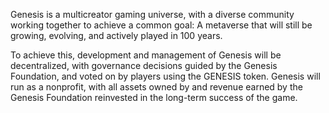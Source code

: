 <p>Genesis is a multicreator gaming universe, with a diverse community working together to achieve a common goal: A metaverse that will still be growing, evolving, and actively played in 100 years.</p>
<p>To achieve this, development and management of Genesis will be decentralized, with governance decisions guided by the Genesis Foundation, and voted on by players using the GENESIS token. Genesis will run as a nonprofit, with all assets owned by and revenue earned by the Genesis Foundation reinvested in the long-term success of the game.</p>
